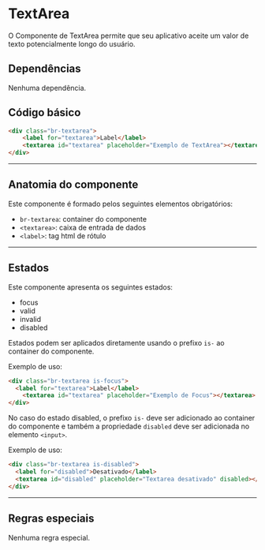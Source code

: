 # TextArea

O Componente de TextArea  permite que seu aplicativo aceite um valor de texto potencialmente longo do usuário.

## Dependências

Nenhuma dependência.

## Código básico

```html
<div class="br-textarea">
    <label for="textarea">Label</label>
    <textarea id="textarea" placeholder="Exemplo de TextArea"></textarea>
</div>
```

---

## Anatomia do componente

Este componente é formado pelos seguintes elementos obrigatórios:

- `br-textarea`: container do componente
- `<textarea>`: caixa de entrada de dados
- `<label>`: tag html de rótulo

---

## Estados

Este componente apresenta os seguintes estados:

- focus
- valid
- invalid
- disabled

Estados podem ser aplicados diretamente usando o prefixo `is-` ao container do componente.

Exemplo de uso:

```html
<div class="br-textarea is-focus">
  <label for="textarea">Label</label>
    <textarea id="textarea" placeholder="Exemplo de Focus"></textarea>
</div>
```

No caso do estado disabled, o prefixo `is-` deve ser adicionado ao container do componente e também a propriedade `disabled` deve ser adicionada no elemento `<input>`.

Exemplo de uso:

```html
<div class="br-textarea is-disabled">
  <label for="disabled">Desativado</label>
  <textarea id="disabled" placeholder="Textarea desativado" disabled></textarea>
</div>
```

---

## Regras especiais

Nenhuma regra especial.
